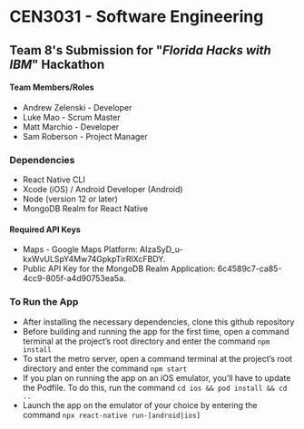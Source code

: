 # CEN3031 - Software Engineering
## Team 8's Submission for "_Florida Hacks with IBM_" Hackathon
#### Team Members/Roles
- Andrew Zelenski - Developer
- Luke Mao - Scrum Master
- Matt Marchio - Developer
- Sam Roberson - Project Manager

###  Dependencies
- React Native CLI
- Xcode (iOS) / Android Developer (Android)
- Node (version 12 or later)
- MongoDB Realm for React Native

#### Required API Keys
- Maps - Google Maps Platform: AIzaSyD_u-kxWvULSpY4Mw74GpkpTirRlXcFBDY. 
- Public API Key for the MongoDB Realm Application: 6c4589c7-ca85-4cc9-805f-a4d90753ea5a.

### To Run the App
- After installing the necessary dependencies, clone this github repository
- Before building and running the app for the first time, open a command terminal at the project’s root directory and enter the command `npm install`
- To start the metro server, open a command terminal at the project’s root directory and enter the command `npm start`
- If you plan on running the app on an iOS emulator, you’ll have to update the Podfile. To do this, run the command 
	`cd ios && pod install && cd ..`
- Launch the app on the emulator of your choice by entering the command `npx react-native run-[android|ios]`
